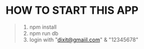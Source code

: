 # HOW TO START THIS APP

> 1. npm install
> 2. npm run db
> 3. login with "dixit@gmaiil.com" & "12345678"
